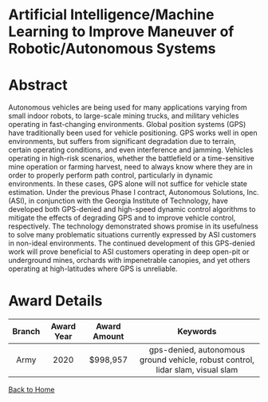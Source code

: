 
Artificial Intelligence/Machine Learning to Improve Maneuver of Robotic/Autonomous Systems
==========================================================================================

# Abstract


Autonomous vehicles are being used for many applications varying from small indoor robots, to large-scale mining trucks, and military vehicles operating in fast-changing environments. Global position systems (GPS) have traditionally been used for vehicle positioning. GPS works well in open environments, but suffers from significant degradation due to terrain, certain operating conditions, and even interference and jamming. Vehicles operating in high-risk scenarios, whether the battlefield or a time-sensitive mine operation or farming harvest, need to always know where they are in order to properly perform path control, particularly in dynamic environments. In these cases, GPS alone will not suffice for vehicle state estimation. Under the previous Phase I contract, Autonomous Solutions, Inc. (ASI), in conjunction with the Georgia Institute of Technology, have developed both GPS-denied and high-speed dynamic control algorithms to mitigate the effects of degrading GPS and to improve vehicle control, respectively. The technology demonstrated shows promise in its usefulness to solve many problematic situations currently expressed by ASI customers in non-ideal environments. The continued development of this GPS-denied work will prove beneficial to ASI customers operating in deep open-pit or underground mines, orchards with impenetrable canopies, and yet others operating at high-latitudes where GPS is unreliable.  

# Award Details

|Branch|Award Year|Award Amount|Keywords|
| :---: | :---: | :---: | :---: |
|Army|2020|$998,957|gps-denied, autonomous ground vehicle, robust control, lidar slam, visual slam|
  
  


[Back to Home](https://github.com/chrischow/dod_sbir_awards#1109)